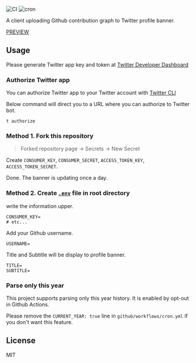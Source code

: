 ![CI](https://github.com/x86chi/twitter-github-contribution-graph/workflows/CI/badge.svg)
![cron](https://github.com/x86chi/twitter-github-contribution-graph/workflows/cron/badge.svg)

A client uploading Github contribution graph to Twitter profile banner.

[PREVIEW](https://twitter.com/x86chi)

## Usage

Please generate Twitter app key and token at [Twitter Developer Dashboard](https://developer.twitter.com/en/apps)

### Authorize Twitter app

You can authorize Twitter app to your Twitter account with [Twitter CLI](https://github.com/sferik/t#configuration)

Below command will direct you to a URL where you can authorize to Twitter bot.

```
t authorize
```

### Method 1. Fork this repository

> Forked repository page -> Secrets -> New Secret

Create `CONSUMER_KEY`, `CONSUMER_SECRET`, `ACCESS_TOKEN_KEY`, `ACCESS_TOKEN_SECRET`.

Done. The banner is updating once a day.

### Method 2. Create [`.env`](https://github.com/motdotla/dotenv) file in root directory

write the information upper.

```
CONSUMER_KEY=
# etc...
```

Add your Github username.

```
USERNAME=
```

Title and Subtitle will be display to profile banner.

```
TITLE=
SUBTITLE=
```

### Parse only this year

This project supports parsing only this year history. It is enabled by opt-out in Github Actions.

Please remove the `CURRENT_YEAR: true` line in `github/workflows/cron.yml` if you don't want this feature.

## License

MIT
